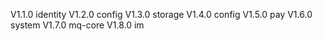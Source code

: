 V1.1.0 identity
V1.2.0 config
V1.3.0 storage 
V1.4.0 config
V1.5.0 pay
V1.6.0 system 
V1.7.0 mq-core
V1.8.0 im